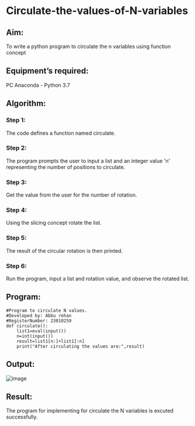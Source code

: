 # Circulate-the-values-of-N-variables
## Aim:
To write a python program to circulate the n variables using function concept
## Equipment’s required:
PC
Anaconda - Python 3.7
## Algorithm: 
### Step 1: 
The code defines a function named circulate.
### Step 2:
The program prompts the user to input a list and an integer value 'n' representing the number of positions to circulate.
### Step 3: 
Get the value from the user for the number of rotation.
### Step 4: 
Using the slicing concept rotate the list.
### Step 5: 
The result of the circular rotation is then printed.
### Step 6: 
Run the program, input a list and rotation value, and observe the rotated list.

## Program:
```
#Program to circulate N values.
#Developed by: Abbu rehan
#RegisterNumber: 23010259
def circulate():
    list1=eval(input())
    n=int(input())
    result=list1[n:]+list1[:n]
    print("After circulating the values are:",result)
```
## Output:
![image](https://github.com/Abburehan/Circulate-the-values-of-N-variables/assets/138849336/012e7adb-366b-4a62-893c-8c6845eb9b53)

## Result:
The program for implementing for circulate the N variables is excuted successfully.
